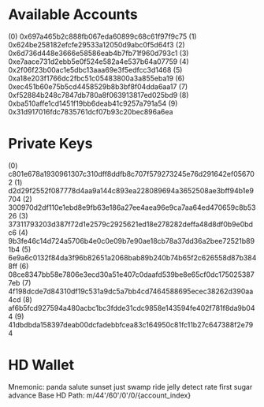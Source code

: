 Available Accounts
==================
(0) 0x697a465b2c888fb067eda60899c68c61f97f9c75
(1) 0x624be258182efcfe29533a12050d9abc0f5d64f3
(2) 0x6d736d448e3666e58586eab4b7fb71f960d793c1
(3) 0xe7aace731d2ebb5e0f524e582a4e537b64a07759
(4) 0x2f06f23b00ac1e5dbc13aaa69e3f5edfcc3d1468
(5) 0xa18e203f1766dc2fbc51c05483800a3a855eba19
(6) 0xec451b60e75b5cd4458529b8b3bf8f04dda6aa17
(7) 0xf52884b248c7847db780a8f063913817ed025bd9
(8) 0xba510affe1cd1451f19bb6deab41c9257a791a54
(9) 0x31d917016fdc7835761dcf07b93c20bec896a6ea

Private Keys
==================
(0) c801e678a1930961307c310dff8ddfb8c707f579273245e76d291642ef056702
(1) d2d29f2552f087778d4aa9a144c893ea228089694a3652508ae3bff94b1e9704
(2) 300970d2df110e1ebd8e9fb63e186a27ee4aea96e9ca7aa64ed470659c8b5326
(3) 37311793203d387f72d1e2579c2925621ed18e278282deffa48d8df0b9e0bdc6
(4) 9b3fe46c14d724a5706b4e0c0e09b7e90ae18cb78a37dd36a2bee72521b891b4
(5) 6e9a6c0132f84da3f96b82651a2068bab89b240b74b65f2c626558d87b3848ff
(6) 08ce8347bb58e7806e3ecd30a51e407c0daafd539be8e65cf0dc1750253877eb
(7) 4f198dcde7d84310df19c531a9dc5a7bb4cd7464588695ecec38262d390aa4cd
(8) af6b5fcd927594a480acbc1bc3fdde31cdc9858e143594fe402f781f8da9b044
(9) 41dbdbda158397deab00dcfadebbfcea83c164950c81fc11b27c647388f2e794

HD Wallet
==================
Mnemonic:      panda salute sunset just swamp ride jelly detect rate first sugar advance
Base HD Path:  m/44'/60'/0'/0/{account_index}
